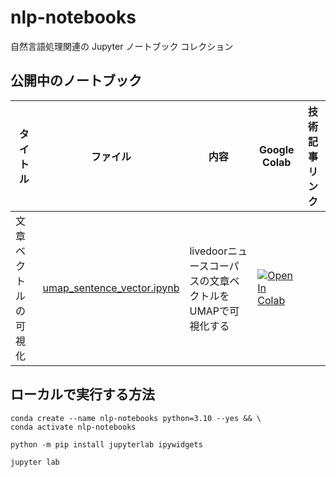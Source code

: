 # nlp-notebooks
自然言語処理関連の Jupyter ノートブック コレクション

## 公開中のノートブック

| タイトル | ファイル | 内容 | Google Colab | 技術記事リンク |
| --- | --- | --- | --- | --- |
| 文章ベクトルの可視化 | [umap_sentence_vector.ipynb](./umap_sentence_vector.ipynb) | livedoorニュースコーパスの文章ベクトルをUMAPで可視化する | [![Open In Colab](https://colab.research.google.com/assets/colab-badge.svg)](https://colab.research.google.com/github/tsutof/nlp-notebooks/blob/main/umap_sentence_vector.ipynb) | |

## ローカルで実行する方法

```
conda create --name nlp-notebooks python=3.10 --yes && \
conda activate nlp-notebooks
```

```
python -m pip install jupyterlab ipywidgets
```

```
jupyter lab
```